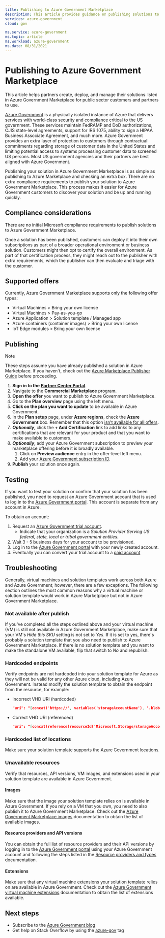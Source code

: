 ```yaml
---
title: Publishing to Azure Government Marketplace
description: This article provides guidance on publishing solutions to Azure Government Marketplace.
services: azure-government
cloud: gov

ms.service: azure-government
ms.topic: article
ms.workload: azure-government
ms.date: 08/31/2021
---
```


# Publishing to Azure Government Marketplace

This article helps partners create, deploy, and manage their solutions listed in Azure Government Marketplace for public sector customers and partners to use.

[Azure Government](./documentation-government-welcome.md) is a physically isolated instance of Azure that delivers services with world-class security and compliance critical to the US government. These services maintain FedRAMP and DoD authorizations, CJIS state-level agreements, support for IRS 1075, ability to sign a HIPAA Business Associate Agreement, and much more. Azure Government provides an extra layer of protection to customers through contractual commitments regarding storage of customer data in the United States and limiting potential access to systems processing customer data to screened US persons. Most US government agencies and their partners are best aligned with Azure Government.

Publishing your solution in Azure Government Marketplace is as simple as publishing to Azure Marketplace and checking an extra box. There are no extra compliance requirements to publish your solution to Azure Government Marketplace. This process makes it easier for Azure Government customers to discover your solution and be up and running quickly.

## Compliance considerations

There are no initial Microsoft compliance requirements to publish solutions to Azure Government Marketplace.

Once a solution has been published, customers can deploy it into their own subscriptions as part of a broader operational environment or business solution. Customers might then opt to certify the overall environment. As part of that certification process, they might reach out to the publisher with extra requirements, which the publisher can then evaluate and triage with the customer.

## Supported offers

Currently, Azure Government Marketplace supports only the following offer types:

- Virtual Machines > Bring your own license
- Virtual Machines > Pay-as-you-go
- Azure Application > Solution template / Managed app
- Azure containers (container images) > Bring your own license
- IoT Edge modules > Bring your own license

## Publishing

> [!NOTE]
> These steps assume you have already published a solution in Azure Marketplace. If you haven't, check out the [Azure Marketplace Publisher Guide](../marketplace/overview.md) before proceeding.

1. **Sign in to the [Partner Center Portal](https://partner.microsoft.com/)**.
1. Navigate to the **Commercial Marketplace** program.
1. **Open the offer** you want to publish to Azure Government Marketplace.
1. Go to the **Plan overview** page using the left menu.  
1. **Click on the plan you want to update** to be available in Azure Government. 
1. In the **Plan setup** page, under **Azure regions**, check the **Azure Government** box. Remember that this option [isn't available for all offers](#supported-offers).
1. ***Optionally***, click the **+ Add Certification** link to add links to any certifications that are relevant for your product and that you want to make available to customers.
1. ***Optionally***, add your Azure Government subscription to preview your marketplace offering before it is broadly available. 
    1. Click on **Preview audience** entry in the offer-level left menu.
    1. Add your [Azure Government subscription ID](#testing).
1. **Publish** your solution once again.

## Testing
If you want to test your solution or confirm that your solution has been published, you need to request an Azure Government account that is used to log in to the [Azure Government portal](https://portal.azure.us). This account is separate from any account in Azure. 

To obtain an account:

1. Request an [Azure Government trial account](https://azure.microsoft.com/global-infrastructure/government/request/?ReqType=Trial).
    - Indicate that your organization is a *Solution Provider Serving US federal, state, local or tribal government entities*.
1. Wait 3 - 5 business days for your account to be provisioned.
1. Log in to the [Azure Government portal](https://portal.azure.us) with your newly created account.
1. Eventually you can convert your trial account to a [paid account](https://azure.microsoft.com/global-infrastructure/government/how-to-buy/)

## Troubleshooting

Generally, virtual machines and solution templates work across both Azure and Azure Government; however, there are a few exceptions. The following section outlines the most common reasons why a virtual machine or solution template would work in Azure Marketplace but not in Azure Government Marketplace.

### Not available after publish

If you've completed all the steps outlined above and your virtual machine (VM) is still not available in Azure Government Marketplace, make sure that your VM's *Hide this SKU* setting is not set to *Yes*. If it is set to yes, there's probably a solution template that you also need to publish to Azure Government Marketplace. If there is no solution template and you want to make the standalone VM available, flip that switch to *No* and republish.

### Hardcoded endpoints

Verify endpoints are not hardcoded into your solution template for Azure as they will not be valid for any other Azure cloud, including Azure Government. Instead modify the solution template to obtain the endpoint from the resource, for example:

- Incorrect VHD URI (hardcoded)

    ```json
    "uri": "[concat('https://', variables('storageAccountName'), '.blob.core.windows.net/',  '/osdisk.vhd')]",
    ```

- Correct VHD URI (referenced)

    ```json
    "uri": "[concat(reference(resourceId('Microsoft.Storage/storageAccounts/', variables('storageAccountName'))).primaryEndpoints.blob, 'osdisk.vhd')]",
    ```

### Hardcoded list of locations

Make sure your solution template supports the Azure Government locations. 

### Unavailable resources

Verify that resources, API versions, VM images, and extensions used in your solution template are available in Azure Government. 

#### Images

Make sure that the image your solution template relies on is available in Azure Government. If you rely on a VM that you own, you need to also publish it to Azure Government Marketplace. Check out the [Azure Government Marketplace images](./documentation-government-image-gallery.md) documentation to obtain the list of available images.

#### Resource providers and API versions

You can obtain the full list of resource providers and their API versions by logging in to the [Azure Government portal](https://portal.azure.us) using your Azure Government account and following the steps listed in the [Resource providers and types](../azure-resource-manager/management/resource-providers-and-types.md#azure-portal) documentation.

#### Extensions

Make sure that any virtual machine extensions your solution template relies on are available in Azure Government. Check out the [Azure Government virtual machine extensions](./documentation-government-extension.md) documentation to obtain the list of extensions available.
 
## Next steps

- Subscribe to the [Azure Government blog](https://blogs.msdn.microsoft.com/azuregov/)
- Get help on Stack Overflow by using the [azure-gov](https://stackoverflow.com/questions/tagged/azure-gov) tag


